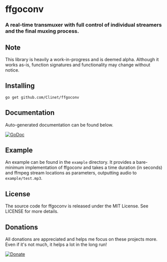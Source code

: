 # ffgoconv
### A real-time transmuxer with full control of individual streamers and the final muxing process.

## Note
This library is heavily a work-in-progress and is deemed alpha. Although it works as-is, function signatures and functionality may change without notice.

## Installing
`go get github.com/Clinet/ffgoconv`

## Documentation
Auto-generated documentation can be found below.

[![GoDoc](https://godoc.org/github.com/Clinet/ffgoconv?status.svg)](https://godoc.org/github.com/Clinet/ffgoconv)

## Example
An example can be found in the `example` directory. It provides a bare-minimum implementation of ffgoconv and takes a time duration (in seconds) and ffmpeg stream locations as parameters, outputting audio to `example/test.mp3`.

## License
The source code for ffgoconv is released under the MIT License. See LICENSE for more details.

## Donations
All donations are appreciated and helps me focus on these projects more. Even if it's not much, it helps a lot in the long run!

[![Donate](https://img.shields.io/badge/Donate-PayPal-green.svg)](https://paypal.me/JoshuaDoes)
